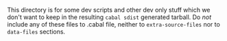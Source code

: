This directory is for some dev scripts and other dev only stuff which
we don't want to keep in the resulting `cabal sdist` generated
tarball. Do _not_ include any of these files to .cabal file, neither
to `extra-source-files` nor to `data-files` sections.
